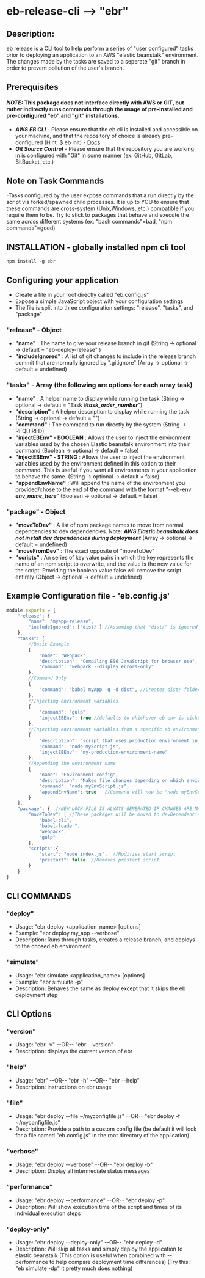 # eb-release-cli --> "ebr"

## Description:
eb release is a CLI tool to help perform a series of "user configured" tasks prior to deploying an application to an AWS "elastic beanstalk" environment.  The changes made by the tasks are saved to a seperate "git" branch in order to prevent pollution of the user's branch.

## Prerequisites
#### ***NOTE:*** This package does not interface directly with AWS or GIT, but rather indirectly runs commands through the usage of pre-installed and pre-configured "eb" and "git" installations.
* ***AWS EB CLI*** - Please ensure that the eb cli is installed and accessible on your machine, and that the repository of choice is already pre-configured (Hint: $ eb init) - [Docs](https://docs.aws.amazon.com/elasticbeanstalk/latest/dg/eb-cli3.html)
* ***Git Source Control*** - Please ensure that the repository you are working in is configured with "Git" in some manner (ex. GitHub, GitLab, BitBucket, etc.)

## Note on Task Commands
-Tasks configured by the user expose commands that a run directly by the script via forked/spawned child processes. It is up to YOU to ensure that these commands are cross-system (Unix,Windows, etc.) compatible if you require them to be.  Try to stick to packages that behave and execute the same across different systems (ex. "bash commands"=bad, "npm commands"=good)

## INSTALLATION - globally installed npm cli tool
```
npm install -g ebr
```

## Configuring your application
* Create a file in your root directly called "eb.config.js"
* Expose a simple JavaScript object with your configuration settings
* The file is split into three configuration settings: "release", "tasks", and "package"

### "release" - Object
* **"name"** : The name to give your release branch in git (String -> optional -> default = "eb-deploy-release" )
* **"includeIgnored"** : A list of git changes to include in the release branch commit that are normally ignored by ".gitignore" (Array -> optional -> default = undefined)

### "tasks" - Array (the following are options for each array task)
* **"name"** : A helper name to display while running the task (String -> optional -> default = "Task #***task_order_number***")
* **"description"** : A helper description to display while running the task (String -> optional -> default = "")
* **"command"** : The command to run directly by the system (String -> REQUIRED)
* **"injectEBEnv" - BOOLEAN** : Allows the user to inject the environment variables used by the chosen Elastic beanstalk environment into their command (Boolean -> optional -> default = false)
* **"injectEBEnv" - STRING** : Allows the user to inject the environment variables used by the environment defined in this option to their command. This is useful if you want all environments in your application to behave the same. (String -> optional -> default = false)
* **"appendEnvName"** : Will append the name of the environment you provided/chose to the end of the command with the format "--eb-env ***env_name_here***" (Boolean -> optional -> default = false)

### "package" - Object
* **"moveToDev"** : A list of npm package names to move from normal dependencies to dev dependencies. Note: ***AWS Elastic beansltalk does not install dev dependencies during deployment*** (Array -> optional -> default = undefined)
* **"moveFromDev"** : The exact opposite of "moveToDev"
* **"scripts"** : An series of key value pairs in which the key represents the name of an npm script to overwrite, and the value is the new value for the script. Providing the boolean value false will remove the script entirely (Object -> optional -> default = undefined)

## Example Configuration file - 'eb.config.js'
```Javascript
module.exports = {
    "release": {
        "name": "myapp-release",
        "includeIgnored": ['dist/'] //Assuming that "dist/" is ignored by git via the .gitignore file
    },
    "tasks": [
        //Basic Example
        {
            "name": "Webpack",
            "description": "Compiling ES6 JavaScript for browser use",
            "command": "webpack --display errors-only"
        },
        //Command Only
        {
            "command": "babel myApp -q -d dist", //Creates dist/ folder
        },
        //Injecting environment variables
        {
            "command": "gulp",
            "injectEBEnv": true //defaults to whichever eb env is picked when running the cli tool
        },
        //Injecting environment variables from a specific eb environment
        {
            "description": "script that uses production environment in all cases",
            "command": "node myScript.js",
            "injectEBEnv": "my-production-environment-name"
        },
        //Appending the environment name
        {
            "name": "Environment config",
            "description": "Makes file changes depending on which environment it is deploying to",
            "command": "node myEnvScript.js",
            "appendEnvName": true   //Command will now be "node myEnvScript.js --eb-env env_name_here"
        }
    ],
    "package": {  //NEW LOCK FILE IS ALWAYS GENERATED IF CHANGES ARE MADE
        "moveToDev": [ //These packages will be moved to devDependencies
            "babel-cli",
            "babel-loader",
            "webpack",
            "gulp"
        ],
        "scripts":{
            "start": "node index.js",  //Modifies start script
            "prestart": false  //Removes prestart script
        }
    }
}
```

## CLI COMMANDS
### "deploy"
* Usage: "ebr deploy \<application_name\> [options]
* Example: "ebr deploy my_app --verbose"
* Description: Runs through tasks, creates a release branch, and deploys to the chosed eb environment

### "simulate"
* Usage: "ebr simulate \<application_name\> [options]
* Example: "ebr simulate -p"
* Description: Behaves the same as deploy except that it skips the eb deployment step

## CLI Options
### "version"
* Usage: "ebr -v" --OR-- "ebr --version"
* Description: displays the current verson of ebr

### "help"
* Usage: "ebr" --OR-- "ebr -h" --OR-- "ebr --help"
* Description: instructions on ebr usage

### "file"
* Usage: "ebr deploy --file ~/myconfigfile.js" --OR-- "ebr deploy -f ~/myconfigfile.js"
* Description: Provide a path to a custom config file (be default it will look for a file named "eb.config.js" in the root directory of the application)

### "verbose"
* Usage: "ebr deploy --verbose" --OR-- "ebr deploy -b"
* Description: Display all intermediate status messages

### "performance"
* Usage: "ebr deploy --performance" --OR-- "ebr deploy -p"
* Description: Will show execution time of the script and times of its individual execution steps

### "deploy-only"
* Usage: "ebr deploy --deploy-only" --OR-- "ebr deploy -d"
* Description: Will skip all tasks and simply deploy the application to elastic beanstalk (This option is useful when combined with --performance to help compare deployment time differences) (Try this: "eb simulate -dp" it pretty much does nothing)